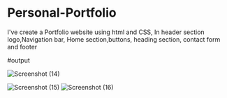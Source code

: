 # Personal-Portfolio
I've create a Portfolio website using html and CSS, In header section logo,Navigation bar, Home section,buttons, heading section, contact form and footer



#output

![Screenshot (14)](https://github.com/user-attachments/assets/6b1b93bd-0826-4ff0-b1f2-3c377a4b3098)

![Screenshot (15)](https://github.com/user-attachments/assets/cf3240e0-f845-4ce9-99b7-cd53f143705a)
![Screenshot (16)](https://github.com/user-attachments/assets/458c838e-4adc-4afb-a401-a1165b006a01)
